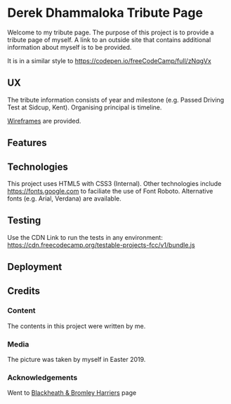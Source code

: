 # Derek Dhammaloka Tribute Page

Welcome to my tribute page.  The purpose of this project is to provide a tribute page of myself.  A link to an outside site
that contains additional information about myself is to be provided.

It is in a similar style to https://codepen.io/freeCodeCamp/full/zNqgVx

## UX

The tribute information consists of year and milestone (e.g. Passed Driving Test at Sidcup, Kent).  Organising principal is timeline.

[Wireframes](wireframes/wireframe-tribute-page.png) are provided. 
## Features

## Technologies

This project uses HTML5 with CSS3 (Internal).  Other technologies include https://fonts.google.com to faciliate the use of Font Roboto.  Alternative fonts
(e.g. Arial, Verdana) are available.


## Testing

Use the CDN Link to run the tests in any environment: https://cdn.freecodecamp.org/testable-projects-fcc/v1/bundle.js

## Deployment

## Credits

### Content

The contents in this project were written by me.

### Media

The picture was taken by myself in Easter 2019.

### Acknowledgements

Went to [Blackheath & Bromley Harriers](https://www.bandbhac.org.uk) page 
